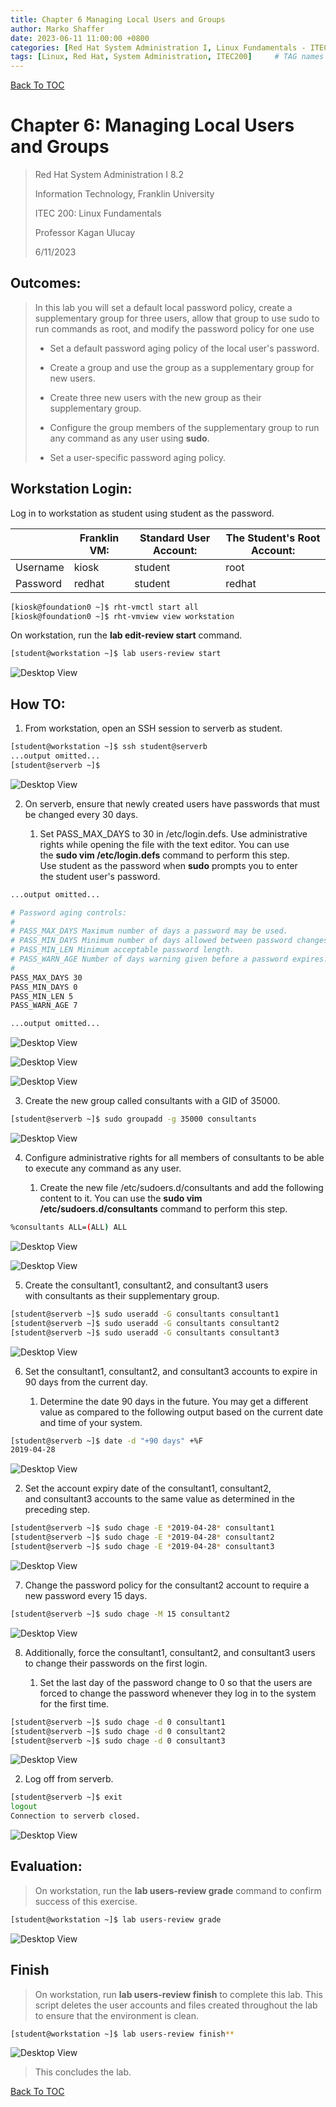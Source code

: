 ```yaml
---
title: Chapter 6 Managing Local Users and Groups
author: Marko Shaffer
date: 2023-06-11 11:00:00 +0800
categories: [Red Hat System Administration I, Linux Fundamentals - ITEC 200]
tags: [Linux, Red Hat, System Administration, ITEC200]     # TAG names should always be lowercase
---
```

[Back To TOC](https://github.com/MarkoShaffer/Red-Hat-Linux-System-Administration/blob/main/)

# Chapter 6: Managing Local Users and Groups
> Red Hat System Administration I 8.2
>
> Information Technology, Franklin University
>
> ITEC 200: Linux Fundamentals
>
> Professor Kagan Ulucay
>
> 6/11/2023

## Outcomes:
> In this lab you will set a default local password policy, create a supplementary group for three users, allow that group to use sudo to run commands as root, and modify the password policy for one use
> 
> - Set a default password aging policy of the local user's password.
> 
> - Create a group and use the group as a supplementary group for new users.
> 
> - Create three new users with the new group as their supplementary group.
> 
> - Configure the group members of the supplementary group to run any command as any user using **sudo**.
> 
> - Set a user-specific password aging policy.

## Workstation Login:
Log in to workstation as student using student as the password.

|          | Franklin VM: | Standard User Account: | The Student's Root Account: |
|----------|--------------|------------------------|-----------------------------|
| Username | kiosk        | student                | root                        |
| Password | redhat       | student                | redhat                      |

```bash
[kiosk@foundation0 ~]$ rht-vmctl start all
[kiosk@foundation0 ~]$ rht-vmview view workstation
```

On workstation, run the **lab edit-review start** command.

```bash
[student@workstation ~]$ lab users-review start
```

![Desktop View](/assets/files/SchoolProjects/ITEC200/ManagingLocalUsersAndGroups/image1.png)

## How TO:
1.  From workstation, open an SSH session to serverb as student.

```bash
[student@workstation ~]$ ssh student@serverb
...output omitted...
[student@serverb ~]$
```
![Desktop View](/assets/files/SchoolProjects/ITEC200/ManagingLocalUsersAndGroups/image2.png)


2.  On serverb, ensure that newly created users have passwords that must
    be changed every 30 days.

    1.  Set PASS_MAX_DAYS to 30 in /etc/login.defs. Use administrative
        rights while opening the file with the text editor. You can use
        the **sudo vim /etc/login.defs** command to perform this step.
        Use student as the password when **sudo** prompts you to enter
        the student user's password.

```bash
...output omitted...

# Password aging controls:
#
# PASS_MAX_DAYS Maximum number of days a password may be used.
# PASS_MIN_DAYS Minimum number of days allowed between password changes.
# PASS_MIN_LEN Minimum acceptable password length.
# PASS_WARN_AGE Number of days warning given before a password expires.
#
PASS_MAX_DAYS 30
PASS_MIN_DAYS 0
PASS_MIN_LEN 5
PASS_WARN_AGE 7

...output omitted...
```

![Desktop View](/assets/files/SchoolProjects/ITEC200/ManagingLocalUsersAndGroups/image3.png)


![Desktop View](/assets/files/SchoolProjects/ITEC200/ManagingLocalUsersAndGroups/image4.png)


![Desktop View](/assets/files/SchoolProjects/ITEC200/ManagingLocalUsersAndGroups/image5.png)


3.  Create the new group called consultants with a GID of 35000.

```bash
[student@serverb ~]$ sudo groupadd -g 35000 consultants
```
![Desktop View](/assets/files/SchoolProjects/ITEC200/ManagingLocalUsersAndGroups/image6.png)

4.  Configure administrative rights for all members of consultants to be
    able to execute any command as any user.

    1.  Create the new file /etc/sudoers.d/consultants and add the
        following content to it. You can use the **sudo vim
        /etc/sudoers.d/consultants** command to perform this step.

```bash
%consultants ALL=(ALL) ALL
```

![Desktop View](/assets/files/SchoolProjects/ITEC200/ManagingLocalUsersAndGroups/image7.png)


![Desktop View](/assets/files/SchoolProjects/ITEC200/ManagingLocalUsersAndGroups/image8.png)


5.  Create the consultant1, consultant2, and consultant3 users
    with consultants as their supplementary group.

```bash
[student@serverb ~]$ sudo useradd -G consultants consultant1
[student@serverb ~]$ sudo useradd -G consultants consultant2
[student@serverb ~]$ sudo useradd -G consultants consultant3
```

![Desktop View](/assets/files/SchoolProjects/ITEC200/ManagingLocalUsersAndGroups/image9.png)

6.  Set the consultant1, consultant2, and consultant3 accounts to expire
    in 90 days from the current day.

    1.  Determine the date 90 days in the future. You may get a
        different value as compared to the following output based on the
        current date and time of your system.

```bash
[student@serverb ~]$ date -d "+90 days" +%F
2019-04-28
```

![Desktop View](/assets/files/SchoolProjects/ITEC200/ManagingLocalUsersAndGroups/image10.png)

2.  Set the account expiry date of the consultant1, consultant2,
    and consultant3 accounts to the same value as determined in the
    preceding step.

```bash
[student@serverb ~]$ sudo chage -E *2019-04-28* consultant1
[student@serverb ~]$ sudo chage -E *2019-04-28* consultant2
[student@serverb ~]$ sudo chage -E *2019-04-28* consultant3
```

![Desktop View](/assets/files/SchoolProjects/ITEC200/ManagingLocalUsersAndGroups/image11.png)

7.  Change the password policy for the consultant2 account to require a
    new password every 15 days.

```bash
[student@serverb ~]$ sudo chage -M 15 consultant2
```

![Desktop View](/assets/files/SchoolProjects/ITEC200/ManagingLocalUsersAndGroups/image12.png)

8.  Additionally, force the consultant1, consultant2,
    and consultant3 users to change their passwords on the first login.

    1.  Set the last day of the password change to 0 so that the users
        are forced to change the password whenever they log in to the
        system for the first time.

```bash
[student@serverb ~]$ sudo chage -d 0 consultant1
[student@serverb ~]$ sudo chage -d 0 consultant2
[student@serverb ~]$ sudo chage -d 0 consultant3
```

![Desktop View](/assets/files/SchoolProjects/ITEC200/ManagingLocalUsersAndGroups/image13.png)

2.  Log off from serverb.

```bash
[student@serverb ~]$ exit
logout
Connection to serverb closed.
```

![Desktop View](/assets/files/SchoolProjects/ITEC200/ManagingLocalUsersAndGroups/image14.png)

## Evaluation:

> On workstation, run the **lab users-review grade** command to confirm
> success of this exercise.

```bash
[student@workstation ~]$ lab users-review grade
```

![Desktop View](/assets/files/SchoolProjects/ITEC200/ManagingLocalUsersAndGroups/image15.png)

## Finish

> On workstation, run **lab users-review finish** to complete this lab.
> This script deletes the user accounts and files created throughout the
> lab to ensure that the environment is clean.

```bash
[student@workstation ~]$ lab users-review finish**
```

![Desktop View](/assets/files/SchoolProjects/ITEC200/ManagingLocalUsersAndGroups/image16.png)

> This concludes the lab.

[Back To TOC](https://github.com/MarkoShaffer/Red-Hat-Linux-System-Administration/blob/main/)
